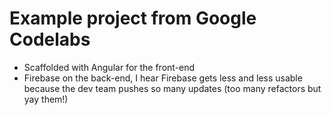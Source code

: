 # Example project from Google Codelabs

- Scaffolded with Angular for the front-end
- Firebase on the back-end, I hear Firebase gets less and less usable because the dev team pushes so many updates (too many refactors but yay them!)
